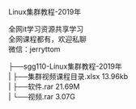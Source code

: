 Linux集群教程-2019年

全网it学习资源共享学习<br>全网课程都有，欢迎私聊<br>微信：jerryttom<br>

├──sgg110-Linux集群教程-2019年<br> | ├──集群视频课程目录.xlsx 13.96kb<br> | ├──软件.rar 21.69M<br> | └──视频.rar 3.07G